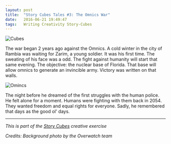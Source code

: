 ```yaml
---
layout: post
title:  "Story Cubes Tales #3: The Omnics War"
date:   2016-06-21 19:49:47
tags:   Writing Creativity Story-Cubes
---
```


![Cubes](/content/images/2016/06/cubes2.jpg)

The war began 2 years ago against the Omnics. A cold winter in the city of Rambia was waiting for Zarim, a young soldier. It was his first time. The sweating of his face was a odd. The fight against humanity will start that same evening. The objective: the nuclear base of Florida. That base will allow omnics to generate an invincible army. Victory was written on that walls.

![Omincs](/content/images/2016/06/equal.jpg)

The night before he dreamed of the first struggles with the human police. He felt alone for a moment. Humans were fighting with them back in 2054. They wanted freedom and equal rights for everyone. Sadly, he remembered that days as the good ol' days.


---
_This is part of the [Story Cubes](http://fjaguero.com/discovering-the-story-cubes/) creative exercise_

_Credits: Background photo by the Overwatch team_
